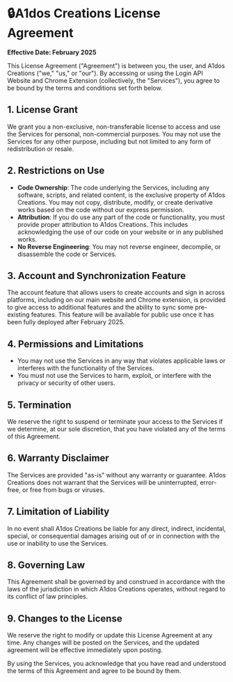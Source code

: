 # 🔒A1dos Creations License Agreement  
**Effective Date: February 2025**

This License Agreement ("Agreement") is between you, the user, and A1dos Creations ("we," "us," or "our"). By accessing or using the Login API Website and Chrome Extension (collectively, the "Services"), you agree to be bound by the terms and conditions set forth below.

## 1. License Grant

We grant you a non-exclusive, non-transferable license to access and use the Services for personal, non-commercial purposes. You may not use the Services for any other purpose, including but not limited to any form of redistribution or resale.

## 2. Restrictions on Use

- **Code Ownership**: The code underlying the Services, including any software, scripts, and related content, is the exclusive property of A1dos Creations. You may not copy, distribute, modify, or create derivative works based on the code without our express permission.  
- **Attribution**: If you do use any part of the code or functionality, you must provide proper attribution to A1dos Creations. This includes acknowledging the use of our code on your website or in any published works.  
- **No Reverse Engineering**: You may not reverse engineer, decompile, or disassemble the code or Services.

## 3. Account and Synchronization Feature

The account feature that allows users to create accounts and sign in across platforms, including on our main website and Chrome extension, is provided to give access to additional features and the ability to sync some pre-existing features. This feature will be available for public use once it has been fully deployed after February 2025.

## 4. Permissions and Limitations

- You may not use the Services in any way that violates applicable laws or interferes with the functionality of the Services.
- You must not use the Services to harm, exploit, or interfere with the privacy or security of other users.

## 5. Termination

We reserve the right to suspend or terminate your access to the Services if we determine, at our sole discretion, that you have violated any of the terms of this Agreement.

## 6. Warranty Disclaimer

The Services are provided "as-is" without any warranty or guarantee. A1dos Creations does not warrant that the Services will be uninterrupted, error-free, or free from bugs or viruses.

## 7. Limitation of Liability

In no event shall A1dos Creations be liable for any direct, indirect, incidental, special, or consequential damages arising out of or in connection with the use or inability to use the Services.

## 8. Governing Law

This Agreement shall be governed by and construed in accordance with the laws of the jurisdiction in which A1dos Creations operates, without regard to its conflict of law principles.

## 9. Changes to the License

We reserve the right to modify or update this License Agreement at any time. Any changes will be posted on the Services, and the updated agreement will be effective immediately upon posting.

By using the Services, you acknowledge that you have read and understood the terms of this Agreement and agree to be bound by them.
